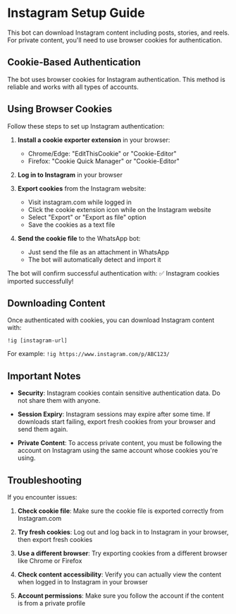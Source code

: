 # Instagram Setup Guide

This bot can download Instagram content including posts, stories, and reels. For private content, you'll need to use browser cookies for authentication.

## Cookie-Based Authentication

The bot uses browser cookies for Instagram authentication. This method is reliable and works with all types of accounts.

## Using Browser Cookies

Follow these steps to set up Instagram authentication:

1. **Install a cookie exporter extension** in your browser:
   - Chrome/Edge: "EditThisCookie" or "Cookie-Editor"
   - Firefox: "Cookie Quick Manager" or "Cookie-Editor"

2. **Log in to Instagram** in your browser

3. **Export cookies** from the Instagram website:
   - Visit instagram.com while logged in
   - Click the cookie extension icon while on the Instagram website
   - Select "Export" or "Export as file" option
   - Save the cookies as a text file

4. **Send the cookie file** to the WhatsApp bot:
   - Just send the file as an attachment in WhatsApp
   - The bot will automatically detect and import it

The bot will confirm successful authentication with: ✅ Instagram cookies imported successfully!

## Downloading Content

Once authenticated with cookies, you can download Instagram content with:

```
!ig [instagram-url]
```

For example: `!ig https://www.instagram.com/p/ABC123/`

## Important Notes

- **Security**: Instagram cookies contain sensitive authentication data. Do not share them with anyone.
  
- **Session Expiry**: Instagram sessions may expire after some time. If downloads start failing, export fresh cookies from your browser and send them again.
  
- **Private Content**: To access private content, you must be following the account on Instagram using the same account whose cookies you're using.

## Troubleshooting

If you encounter issues:

1. **Check cookie file**: Make sure the cookie file is exported correctly from Instagram.com
   
2. **Try fresh cookies**: Log out and log back in to Instagram in your browser, then export fresh cookies
   
3. **Use a different browser**: Try exporting cookies from a different browser like Chrome or Firefox
   
4. **Check content accessibility**: Verify you can actually view the content when logged in to Instagram in your browser
   
5. **Account permissions**: Make sure you follow the account if the content is from a private profile 